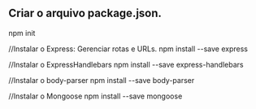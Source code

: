## Criar o arquivo package.json.
npm init

//Instalar o Express: Gerenciar rotas e URLs.
npm install --save express

//Instalar o ExpressHandlebars
npm install --save express-handlebars

//Instalar o body-parser
npm install --save body-parser

//Instalar o Mongoose
npm install --save mongoose